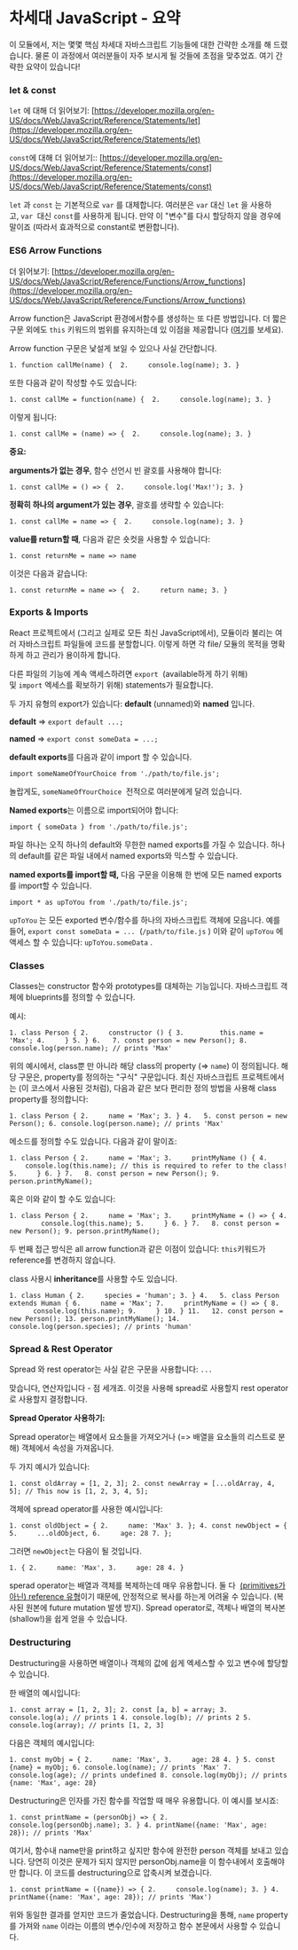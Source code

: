 # **차세대 JavaScript - 요약**

이 모듈에서, 저는 몇몇 핵심 차세대 자바스크립트 기능들에 대한 간략한 소개를 해 드렸습니다. 물론 이 과정에서 여러분들이 자주 보시게 될 것들에 초점을 맞추었죠. 여기 간략한 요약이 있습니다!

### **let & const**

`let` 에 대해 더 읽어보기: [https://developer.mozilla.org/en-US/docs/Web/JavaScript/Reference/Statements/let](https://developer.mozilla.org/en-US/docs/Web/JavaScript/Reference/Statements/let)

`const`에 대해 더 읽어보기:: [https://developer.mozilla.org/en-US/docs/Web/JavaScript/Reference/Statements/const](https://developer.mozilla.org/en-US/docs/Web/JavaScript/Reference/Statements/const)

`let` 과 `const` 는 기본적으로 `var` 를 대체합니다. 여러분은 `var` 대신 `let` 을 사용하고, `var`  대신 `const`를 사용하게 됩니다. 만약 이 "변수"를 다시 할당하지 않을 경우에 말이죠 (따라서 효과적으로 constant로 변환합니다).

### **ES6 Arrow Functions**

더 읽어보기: [https://developer.mozilla.org/en-US/docs/Web/JavaScript/Reference/Functions/Arrow_functions](https://developer.mozilla.org/en-US/docs/Web/JavaScript/Reference/Functions/Arrow_functions)

Arrow function은 JavaScript 환경에서함수를 생성하는 또 다른 방법입니다. 더 짧은 구문 외에도 `this` 키워드의 범위를 유지하는데 있 이점을 제공합니다 ([여기](https://developer.mozilla.org/en-US/docs/Web/JavaScript/Reference/Functions/Arrow_functions#No_binding_of_this)를 보세요).

Arrow function 구문은 낯설게 보일 수 있으나 사실 간단합니다.

`1. function callMe(name) { 
2.     console.log(name);
3. }`

또한 다음과 같이 작성할 수도 있습니다:

`1. const callMe = function(name) { 
2.     console.log(name);
3. }`

이렇게 됩니다:

`1. const callMe = (name) => { 
2.     console.log(name);
3. }`

**중요:**

**arguments가 없는 경우**, 함수 선언시 빈 괄호를 사용해야 합니다:

`1. const callMe = () => { 
2.     console.log('Max!');
3. }`

**정확히 하나의 argument가 있는 경우**, 괄호를 생략할 수 있습니다:

`1. const callMe = name => { 
2.     console.log(name);
3. }`

**value를 return할 때**, 다음과 같은 숏컷을 사용할 수 있습니다:

`1. const returnMe = name => name`

이것은 다음과 같습니다:

`1. const returnMe = name => { 
2.     return name;
3. }`

### **Exports & Imports**

React 프로젝트에서 (그리고 실제로 모든 최신 JavaScript에서), 모듈이라 불리는 여러 자바스크립트 파일들에 코드를 분할합니다. 이렇게 하면 각 file/ 모듈의 목적을 명확하게 하고 관리가 용이하게 합니다.

다른 파일의 기능에 계속 액세스하려면 `export`  (available하게 하기 위해) 및 `import` 엑세스를 확보하기 위해) statements가 필요합니다.

두 가지 유형의 export가 있습니다: **default** (unnamed)와 **named** 입니다.

**default** => `export default ...;`

**named** => `export const someData = ...;`

**default exports**를 다음과 같이 import 할 수 있습니다.

`import someNameOfYourChoice from './path/to/file.js';`

놀랍게도, `someNameOfYourChoice`  전적으로 여러분에게 달려 있습니다.

**Named exports**는 이름으로 import되어야 합니다:

`import { someData } from './path/to/file.js';`

파일 하나는 오직 하나의 default와 무한한 named exports를 가질 수 있습니다. 하나의 default를 같은 파일 내에서 named exports와 믹스할 수 있습니다.

**named exports를 import할 때,** 다음 구문을 이용해 한 번에 모든 named exports를 import할 수 있습니다.

`import * as upToYou from './path/to/file.js';`

`upToYou` 는 모든 exported 변수/함수를 하나의 자바스크립트 객체에 모읍니다. 예를 들어, `export const someData = ...`  (`/path/to/file.js` ) 이와 같이 `upToYou` 에 액세스 할 수 있습니다: `upToYou.someData` .

### **Classes**

Classes는 constructor 함수와 prototypes를 대체하는 기능입니다. 자바스크립트 객체에 blueprints를 정의할 수 있습니다.

예시:

`1. class Person {
2.     constructor () {
3.         this.name = 'Max';
4.     }
5. }
6.  
7. const person = new Person();
8. console.log(person.name); // prints 'Max'`

위의 예시에서, class뿐 만 아니라 해당 class의 property (=> `name`) 이 정의됩니다. 해당 구문은, property를 정의하는 "구식" 구문입니다. 최신 자바스크립트 프로젝트에서는 (이 코스에서 사용된 것처럼), 다음과 같은 보다 편리한 정의 방법을 사용해 class property를 정의합니다:

`1. class Person {
2.     name = 'Max';
3. }
4.  
5. const person = new Person();
6. console.log(person.name); // prints 'Max'`

메소드를 정의할 수도 있습니다. 다음과 같이 말이죠:

`1. class Person {
2.     name = 'Max';
3.     printMyName () {
4.         console.log(this.name); // this is required to refer to the class!
5.     }
6. }
7.  
8. const person = new Person();
9. person.printMyName();`

혹은 이와 같이 할 수도 있습니다:

`1. class Person {
2.     name = 'Max';
3.     printMyName = () => {
4.         console.log(this.name);
5.     }
6. }
7.  
8. const person = new Person();
9. person.printMyName();`

두 번째 접근 방식은 all arrow function과 같은 이점이 있습니다: `this`키워드가 reference를 변경하지 않습니다.

class 사용시 **inheritance**를 사용할 수도 있습니다.

`1. class Human {
2.     species = 'human';
3. }
4.  
5. class Person extends Human {
6.     name = 'Max';
7.     printMyName = () => {
8.         console.log(this.name);
9.     }
10. }
11.  
12. const person = new Person();
13. person.printMyName();
14. console.log(person.species); // prints 'human'`

### **Spread & Rest Operator**

Spread 와 rest operator는 사실 같은 구문을 사용합니다: `...`

맞습니다, 연산자입니다 - 점 세개죠. 이것을 사용해 spread로 사용할지 rest operator로 사용할지 결정합니다.

**Spread Operator 사용하기:**

Spread operator는 배열에서 요소들을 가져오거나 (=> 배열을 요소들의 리스트로 분해) 객체에서 속성을 가져옵니다.

두 가지 예시가 있습니다:

`1. const oldArray = [1, 2, 3];
2. const newArray = [...oldArray, 4, 5]; // This now is [1, 2, 3, 4, 5];`

객체에 spread operator를 사용한 예시입니다:

`1. const oldObject = {
2.     name: 'Max'
3. };
4. const newObject = {
5.     ...oldObject,
6.     age: 28
7. };`

그러면 `newObject`는 다음이 될 것입니다.

`1. {
2.     name: 'Max',
3.     age: 28
4. }`

sperad operator는 배열과 객체를 복제하는데 매우 유용합니다. 둘 다  [(primitives가 아닌) reference 유형](https://youtu.be/9ooYYRLdg_g)이기 때문에, 안정적으로 복사를 하는게 어려울 수 있습니다. (복사된 원본에 future mutation 발생 방지). Spread operator로, 객체나 배열의 복사본 (shallow!)을 쉽게 얻을 수 있습니다.

### **Destructuring**

Destructuring을 사용하면 배열이나 객체의 값에 쉽게 엑세스할 수 있고 변수에 할당할 수 있습니다.

한 배열의 예시입니다:

`1. const array = [1, 2, 3];
2. const [a, b] = array;
3. console.log(a); // prints 1
4. console.log(b); // prints 2
5. console.log(array); // prints [1, 2, 3]`

다음은 객체의 예시입니다:

`1. const myObj = {
2.     name: 'Max',
3.     age: 28
4. }
5. const {name} = myObj;
6. console.log(name); // prints 'Max'
7. console.log(age); // prints undefined
8. console.log(myObj); // prints {name: 'Max', age: 28}`

Destructuring은 인자를 가진 함수를 작업할 때 매우 유용합니다. 이 예시를 보시죠:

`1. const printName = (personObj) => {
2.     console.log(personObj.name);
3. }
4. printName({name: 'Max', age: 28}); // prints 'Max'`

여기서, 함수내 name만을 print하고 싶지만 함수에 완전한 person 객체를 보내고 있습니다. 당연히 이것은 문제가 되지 않지만 personObj.name을 이 함수내에서 호출해야만 합니다. 이 코드를 destructuring으로 압축시켜 보겠습니다.

`1. const printName = ({name}) => {
2.     console.log(name);
3. }
4. printName({name: 'Max', age: 28}); // prints 'Max')`

위와 동일한 결과를 얻지만 코드가 줄었습니다. Destructuring을 통해, `name` property를 가져와 `name` 이라는 이름의 변수/인수에 저장하고 함수 본문에서 사용할 수 있습니다.